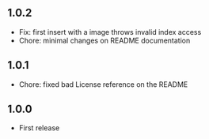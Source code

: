 ## 1.0.2

* Fix: first insert with a image throws invalid index access
* Chore: minimal changes on README documentation

## 1.0.1

* Chore: fixed bad License reference on the README 

## 1.0.0

* First release
